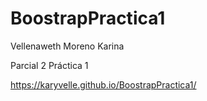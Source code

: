 # BoostrapPractica1
Vellenaweth Moreno Karina

Parcial 2 Práctica 1

https://karyvelle.github.io/BoostrapPractica1/
